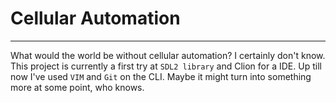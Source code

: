 # Cellular Automation
---

What would the world be without cellular automation? I certainly don't know. This 
project is currently a first try at `SDL2 library` and Clion for a IDE. Up till now I've
used `VIM` and `Git` on the CLI. Maybe it might turn into something more at some point, 
who knows. 
